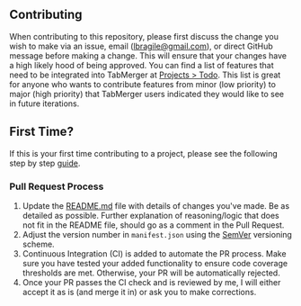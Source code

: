## Contributing

When contributing to this repository, please first discuss the change you wish to make via an issue, email (lbragile@gmail.com), or direct GitHub message before making a change. This will ensure that your changes have a high likely hood of being approved. You can find a list of features that need to be integrated into TabMerger at <a href="https://github.com/lbragile/TabMerger/projects/1">Projects > Todo</a>. This list is great for anyone who wants to contribute features from minor (low priority) to major (high priority) that TabMerger users indicated they would like to see in future iterations.

## First Time?

If this is your first time contributing to a project, please see the following step by step <a href="https://akrabat.com/the-beginners-guide-to-contributing-to-a-github-project/">guide</a>.

### Pull Request Process

1. Update the <a href="https://github.com/lbragile/TabMerger/blob/master/README.md">README.md</a> file with details of changes you've made. Be as detailed as possible. Further explanation of reasoning/logic that does not fit in the README file, should go as a comment in the Pull Request.
2. Adjust the version number in `manifest.json` using the <a href="https://semver.org/">SemVer</a> versioning scheme.
3. Continuous Integration (CI) is added to automate the PR process. Make sure you have tested your added functionality to ensure code coverage thresholds are met. Otherwise, your PR will be automatically rejected.
4. Once your PR passes the CI check and is reviewed by me, I will either accept it as is (and merge it in) or ask you to make corrections.
